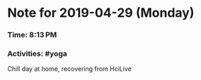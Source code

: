 # Note for 2019-04-29 (Monday)
### Time: 8:13 PM
### Activities: #yoga

Chill day at home, recovering from HciLive
